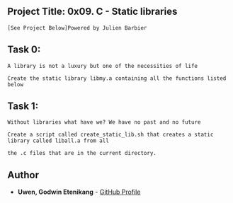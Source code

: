 <a name="Project Title:  0x09. C - Static libraries"></a>
## Project Title: 0x09. C - Static libraries

	[See Project Below]Powered by Julien Barbier


<a name="Task 0"></a>
## Task 0: 

	A library is not a luxury but one of the necessities of life

 	Create the static library libmy.a containing all the functions listed below

<a name="Task 1"></a>
## Task 1: 

	Without libraries what have we? We have no past and no future
	
	Create a script called create_static_lib.sh that creates a static library called liball.a from all 
	
	the .c files that are in the current directory.

## Author

- **Uwen, Godwin Etenikang** - [GitHub Profile](https://github.com/uwen-godwin)

